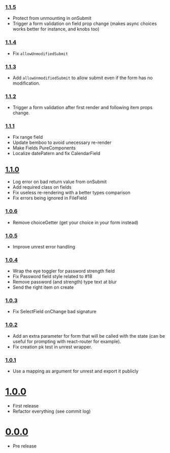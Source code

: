 ### [1.1.5](https://github.com/Kozea/formol/compare/v1.1.4...v1.1.5)

* Protect from unmounting in onSubmit
* Trigger a form validation on field prop change (makes async choices works better for instance, and knobs too)

### [1.1.4](https://github.com/Kozea/formol/compare/v1.1.3...v1.1.4)

* Fix `allowUnmodifiedSubmit`

### [1.1.3](https://github.com/Kozea/formol/compare/v1.1.2...v1.1.3)

* Add `allowUnmodifiedSubmit` to allow submit even if the form has no modification.

### [1.1.2](https://github.com/Kozea/formol/compare/v1.1.1...v1.1.2)

* Trigger a form validation after first render and following item props change.

### [1.1.1](https://github.com/Kozea/formol/compare/v1.1.0...v1.1.1)

* Fix range field
* Update bemboo to avoid unecessary re-render
* Make Fields PureComponents
* Localize datePatern and fix CalendarField

## [1.1.0](https://github.com/Kozea/formol/compare/v1.0.6...v1.1.0)

* Log error on bad return value from onSubmit
* Add required class on fields
* Fix useless re-rendering with a better types comparison
* Fix errors being ignored in FileField

### [1.0.6](https://github.com/Kozea/formol/compare/v1.0.5...v1.0.6)

* Remove choiceGetter (get your choice in your form instead)

### [1.0.5](https://github.com/Kozea/formol/compare/v1.0.4...v1.0.5)

* Improve unrest error handling

### [1.0.4](https://github.com/Kozea/formol/compare/v1.0.3...v1.0.4)

* Wrap the eye toggler for password strength field
* Fix Password field style related to #18
* Remove password (and strength) type text at blur
* Send the right item on create

### [1.0.3](https://github.com/Kozea/formol/compare/v1.0.2...v1.0.3)

* Fix SelectField onChange bad signature

### [1.0.2](https://github.com/Kozea/formol/compare/v1.0.1...v1.0.2)

* Add an extra parameter for form that will be called with the state (can be useful for prompting with react-router for example).
* Fix creation pk test in unrest wrapper.

### [1.0.1](https://github.com/Kozea/formol/compare/v1.0.0...v1.0.1)

* Use a mapping as argument for unrest and export it publicly

# [1.0.0](https://github.com/Kozea/formol/compare/v0.0.0...v1.0.0)

* First release
* Refactor everything (see commit log)

# [0.0.0](https://github.com/Kozea/formol/compare/...v0.0.0)

* Pre release
